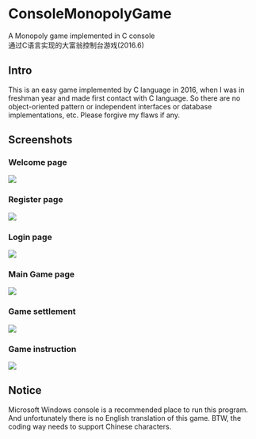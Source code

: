 # ConsoleMonopolyGame
A Monopoly game implemented in C console<br>
通过C语言实现的大富翁控制台游戏(2016.6)

## Intro
This is an easy game implemented by C language in 2016, when I was in freshman year and made first contact with C language. So there are no object-oriented pattern or independent interfaces or database implementations, etc. Please forgive my flaws if any.

## Screenshots
### Welcome page
![](https://raw.githubusercontent.com/RiverLeeGitHub/ConsoleMonopolyGame/master/screenshots/WelcomePage.png)<br>
### Register page
![](https://raw.githubusercontent.com/RiverLeeGitHub/ConsoleMonopolyGame/master/screenshots/RegisterPage.png)<br>
### Login page
![](https://raw.githubusercontent.com/RiverLeeGitHub/ConsoleMonopolyGame/master/screenshots/LoginPage.png)<br>
### Main Game page
![](https://raw.githubusercontent.com/RiverLeeGitHub/ConsoleMonopolyGame/master/screenshots/MainGamePage.png)<br>
### Game settlement
![](https://raw.githubusercontent.com/RiverLeeGitHub/ConsoleMonopolyGame/master/screenshots/GameSettlement.png)<br>
### Game instruction
![](https://raw.githubusercontent.com/RiverLeeGitHub/ConsoleMonopolyGame/master/screenshots/GameInstruction.png)<br>

## Notice
Microsoft Windows console is a recommended place to run this program. And unfortunately there is no English translation of this game. BTW, the coding way needs to support Chinese characters.
